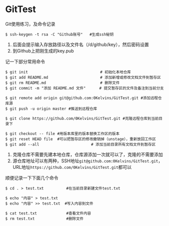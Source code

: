 # GitTest
Git使用练习，及命令记录

```
$ ssh-keygen -t rsa -C "Github账号"   #生成ssh秘钥
```
1. 后面会提示输入存放路径以及文件名（/d/github/key），然后密码设置
2. 到Github上把刚生成的key.pub

记一下部分常用命令
```
$ git init                                # 初始化本地仓库
$ git add README.md                       # 添加新增或修改文档文件到暂存区
$ git rm README.md                        # 删除文件
$ git commit -m "添加 README.md 文件"      # 提交暂存区的文件及备注到当前分支

$ git remote add origin git@github.com:0Kelvins/GitTest.git #添加远程仓库源
$ git push -u origin master #推送到远程仓库

$ git clone https://github.com/0Kelvins/GitTest.git #克隆远程仓库到当前目录下

$ git checkout -- file #用版本库里的版本替换工作区的版本
$ git reset HEAD file  #可以把暂存区的修改撤销掉（unstage），重新放回工作区
$ git add --all                       # 添加当前目录所有文档文件到暂存区
```
1. 克隆仓库不需要先建本地仓库，仓库源添加一次就可以了，克隆的不需要添加
2. 源仓库地址可以有两种，SSH地址``git@github.com:0Kelvins/GitTest.git``，URL地址``https://github.com/0Kelvins/GitTest.git``都可以

顺便记录一下下面几个命令
```
$ cd . > test.txt          #在当前目录新建文件test.txt

$ echo "内容" > test.txt
$ echo "内容" >> test.txt  #写入内容到文件

$ cat test.txt             #查看文件内容
$ rm test.txt              #删除文件
```


